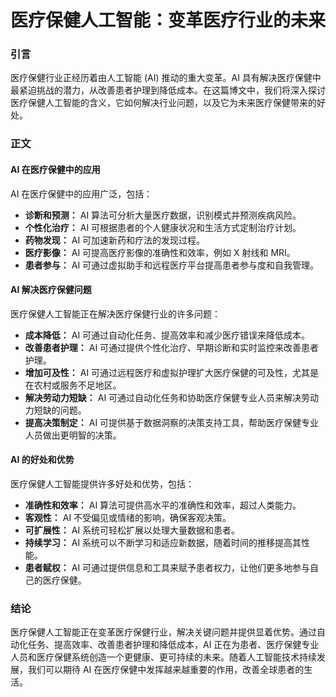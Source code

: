 # 医疗保健人工智能：变革医疗行业的未来

### 引言

医疗保健行业正经历着由人工智能 (AI) 推动的重大变革。AI 具有解决医疗保健中最紧迫挑战的潜力，从改善患者护理到降低成本。在这篇博文中，我们将深入探讨医疗保健人工智能的含义，它如何解决行业问题，以及它为未来医疗保健带来的好处。

### 正文

#### AI 在医疗保健中的应用

AI 在医疗保健中的应用广泛，包括：

- **诊断和预测：** AI 算法可分析大量医疗数据，识别模式并预测疾病风险。
- **个性化治疗：** AI 可根据患者的个人健康状况和生活方式定制治疗计划。
- **药物发现：** AI 可加速新药和疗法的发现过程。
- **医疗影像：** AI 可提高医疗影像的准确性和效率，例如 X 射线和 MRI。
- **患者参与：** AI 可通过虚拟助手和远程医疗平台提高患者参与度和自我管理。

#### AI 解决医疗保健问题

医疗保健人工智能正在解决医疗保健行业的许多问题：

- **成本降低：** AI 可通过自动化任务、提高效率和减少医疗错误来降低成本。
- **改善患者护理：** AI 可通过提供个性化治疗、早期诊断和实时监控来改善患者护理。
- **增加可及性：** AI 可通过远程医疗和虚拟护理扩大医疗保健的可及性，尤其是在农村或服务不足地区。
- **解决劳动力短缺：** AI 可通过自动化任务和协助医疗保健专业人员来解决劳动力短缺的问题。
- **提高决策制定：** AI 可提供基于数据洞察的决策支持工具，帮助医疗保健专业人员做出更明智的决策。

#### AI 的好处和优势

医疗保健人工智能提供许多好处和优势，包括：

- **准确性和效率：** AI 算法可提供高水平的准确性和效率，超过人类能力。
- **客观性：** AI 不受偏见或情绪的影响，确保客观决策。
- **可扩展性：** AI 系统可轻松扩展以处理大量数据和患者。
- **持续学习：** AI 系统可以不断学习和适应新数据，随着时间的推移提高其性能。
- **患者赋权：** AI 可通过提供信息和工具来赋予患者权力，让他们更多地参与自己的医疗保健。

### 结论

医疗保健人工智能正在变革医疗保健行业，解决关键问题并提供显着优势。通过自动化任务、提高效率、改善患者护理和降低成本，AI 正在为患者、医疗保健专业人员和医疗保健系统创造一个更健康、更可持续的未来。随着人工智能技术持续发展，我们可以期待 AI 在医疗保健中发挥越来越重要的作用，改善全球患者的生活。
